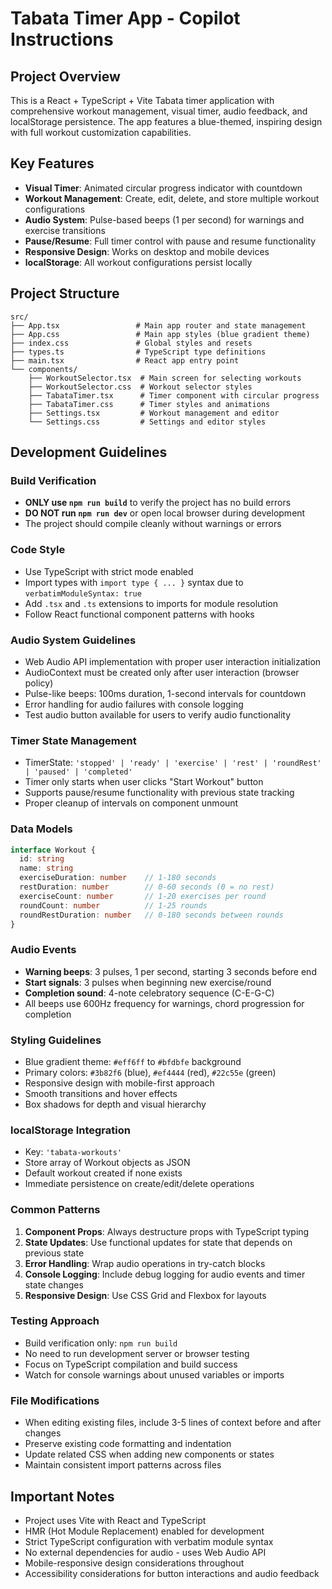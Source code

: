 # Tabata Timer App - Copilot Instructions

## Project Overview
This is a React + TypeScript + Vite Tabata timer application with comprehensive workout management, visual timer, audio feedback, and localStorage persistence. The app features a blue-themed, inspiring design with full workout customization capabilities.

## Key Features
- **Visual Timer**: Animated circular progress indicator with countdown
- **Workout Management**: Create, edit, delete, and store multiple workout configurations
- **Audio System**: Pulse-based beeps (1 per second) for warnings and exercise transitions
- **Pause/Resume**: Full timer control with pause and resume functionality
- **Responsive Design**: Works on desktop and mobile devices
- **localStorage**: All workout configurations persist locally

## Project Structure
```
src/
├── App.tsx                 # Main app router and state management
├── App.css                 # Main app styles (blue gradient theme)
├── index.css               # Global styles and resets
├── types.ts                # TypeScript type definitions
├── main.tsx                # React app entry point
└── components/
    ├── WorkoutSelector.tsx  # Main screen for selecting workouts
    ├── WorkoutSelector.css  # Workout selector styles
    ├── TabataTimer.tsx      # Timer component with circular progress
    ├── TabataTimer.css      # Timer styles and animations
    ├── Settings.tsx         # Workout management and editor
    └── Settings.css         # Settings and editor styles
```

## Development Guidelines

### Build Verification
- **ONLY use `npm run build`** to verify the project has no build errors
- **DO NOT run `npm run dev`** or open local browser during development
- The project should compile cleanly without warnings or errors

### Code Style
- Use TypeScript with strict mode enabled
- Import types with `import type { ... }` syntax due to `verbatimModuleSyntax: true`
- Add `.tsx` and `.ts` extensions to imports for module resolution
- Follow React functional component patterns with hooks

### Audio System Guidelines
- Web Audio API implementation with proper user interaction initialization
- AudioContext must be created only after user interaction (browser policy)
- Pulse-like beeps: 100ms duration, 1-second intervals for countdown
- Error handling for audio failures with console logging
- Test audio button available for users to verify audio functionality

### Timer State Management
- TimerState: `'stopped' | 'ready' | 'exercise' | 'rest' | 'roundRest' | 'paused' | 'completed'`
- Timer only starts when user clicks "Start Workout" button
- Supports pause/resume functionality with previous state tracking
- Proper cleanup of intervals on component unmount

### Data Models
```typescript
interface Workout {
  id: string
  name: string
  exerciseDuration: number    // 1-180 seconds
  restDuration: number        // 0-60 seconds (0 = no rest)
  exerciseCount: number       // 1-20 exercises per round
  roundCount: number          // 1-25 rounds
  roundRestDuration: number   // 0-180 seconds between rounds
}
```

### Audio Events
- **Warning beeps**: 3 pulses, 1 per second, starting 3 seconds before end
- **Start signals**: 3 pulses when beginning new exercise/round
- **Completion sound**: 4-note celebratory sequence (C-E-G-C)
- All beeps use 600Hz frequency for warnings, chord progression for completion

### Styling Guidelines
- Blue gradient theme: `#eff6ff` to `#bfdbfe` background
- Primary colors: `#3b82f6` (blue), `#ef4444` (red), `#22c55e` (green)
- Responsive design with mobile-first approach
- Smooth transitions and hover effects
- Box shadows for depth and visual hierarchy

### localStorage Integration
- Key: `'tabata-workouts'`
- Store array of Workout objects as JSON
- Default workout created if none exists
- Immediate persistence on create/edit/delete operations

### Common Patterns
1. **Component Props**: Always destructure props with TypeScript typing
2. **State Updates**: Use functional updates for state that depends on previous state
3. **Error Handling**: Wrap audio operations in try-catch blocks
4. **Console Logging**: Include debug logging for audio events and timer state changes
5. **Responsive Design**: Use CSS Grid and Flexbox for layouts

### Testing Approach
- Build verification only: `npm run build`
- No need to run development server or browser testing
- Focus on TypeScript compilation and build success
- Watch for console warnings about unused variables or imports

### File Modifications
- When editing existing files, include 3-5 lines of context before and after changes
- Preserve existing code formatting and indentation
- Update related CSS when adding new components or states
- Maintain consistent import patterns across files

## Important Notes
- Project uses Vite with React and TypeScript
- HMR (Hot Module Replacement) enabled for development
- Strict TypeScript configuration with verbatim module syntax
- No external dependencies for audio - uses Web Audio API
- Mobile-responsive design considerations throughout
- Accessibility considerations for button interactions and audio feedback
